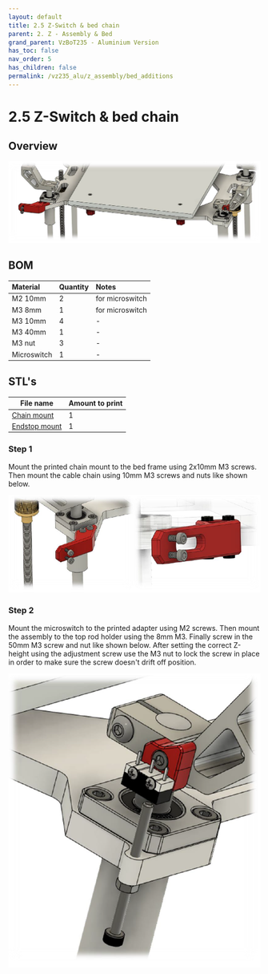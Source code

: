 ```yaml
---
layout: default
title: 2.5 Z-Switch & bed chain
parent: 2. Z - Assembly & Bed
grand_parent: VzBoT235 - Aluminium Version
has_toc: false
nav_order: 5
has_children: false
permalink: /vz235_alu/z_assembly/bed_additions
---
```


# 2.5 Z-Switch & bed chain

## Overview

![Overview](../../assets/images/manual/vz235_alu/z_assembly/bed_additions/overview.png)

## BOM

| Material        | Quantity          | Notes |
|:-------------|:------------------|:------|
| M2 10mm | 2 | for microswitch |
| M3 8mm           | 1 | for microswitch  |
| M3 10mm | 4 | - |
| M3 40mm | 1 | - |
| M3 nut | 3 | - |
| Microswitch | 1 | - |

## STL's

| File name | Amount to print |
|-----------|-----------------|
| <a href="https://github.com/VzBoT3D/VzBoT-Vz235/blob/main/Assemblies%20%26%20STL/Frame/Frame%20brace.stl" target="_blank">Chain mount</a> | 1 |
| <a href="https://github.com/VzBoT3D/VzBoT-Vz235/blob/main/Assemblies%20%26%20STL/Frame/Frame%20brace.stl" target="_blank">Endstop mount</a> | 1 |

### Step 1

Mount the printed chain mount to the bed frame using 2x10mm M3 screws. Then mount the cable chain using 10mm M3 screws and nuts like shown below.

![Step 1](../../assets/images/manual/vz235_alu/z_assembly/bed_additions/step1.png)

### Step 2

Mount the microswitch to the printed adapter using M2 screws. Then mount the assembly to the top rod holder using the 8mm M3. Finally screw in the 50mm M3 screw and nut like shown below. After setting the correct Z-height using the adjustment screw use the M3 nut to lock the screw in place in order to make sure the screw doesn't drift off position.

![Step 2](../../assets/images/manual/vz235_alu/z_assembly/bed_additions/step2.png)

